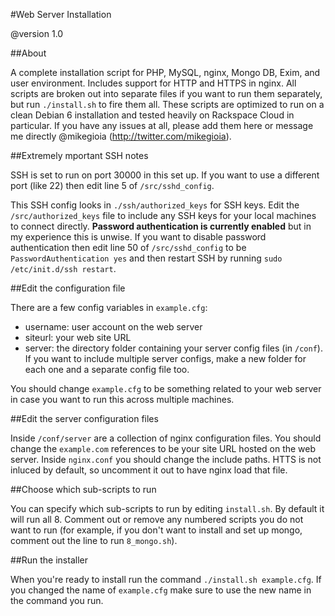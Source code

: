 #Web Server Installation

@version 1.0
 
##About

A complete installation script for PHP, MySQL, nginx, Mongo DB, Exim, and
user environment. Includes support for HTTP and HTTPS in nginx. All scripts
are broken out into separate files if you want to run them separately, but
run `./install.sh` to fire them all. These scripts are optimized to run on
a clean Debian 6 installation and tested heavily on Rackspace Cloud in
particular. If you have any issues at all, please add them here or message
me directly @mikegioia (http://twitter.com/mikegioia).

##Extremely mportant SSH notes

SSH is set to run on port 30000 in this set up. If you want to use a different
port (like 22) then edit line 5 of `/src/sshd_config`. 

This SSH config looks in `./ssh/authorized_keys` for SSH keys. Edit the
`/src/authorized_keys` file to include any SSH keys for your local machines
to connect directly. **Password authentication is currently enabled** but in
my experience this is unwise. If you want to disable password authentication
then edit line 50 of `/src/sshd_config` to be `PasswordAuthentication yes`
and then restart SSH by running `sudo /etc/init.d/ssh restart`.

##Edit the configuration file

There are a few config variables in `example.cfg`:

* username: user account on the web server
* siteurl: your web site URL
* server: the directory folder containing your server config files (in `/conf`).
          If you want to include multiple server configs, make a new folder for
          each one and a separate config file too.

You should change `example.cfg` to be something related to your web server
in case you want to run this across multiple machines.

##Edit the server configuration files

Inside `/conf/server` are a collection of nginx configuration files. You should
change the `example.com` references to be your site URL hosted on the web
server. Inside `nginx.conf` you should change the include paths. HTTS is not
inluced by default, so uncomment it out to have nginx load that file.

##Choose which sub-scripts to run

You can specify which sub-scripts to run by editing `install.sh`. By default it
will run all 8. Comment out or remove any numbered scripts you do not want to
run (for example, if you don't want to install and set up mongo, comment out the
line to run `8_mongo.sh`).

##Run the installer

When you're ready to install run the command `./install.sh example.cfg`. If you
changed the name of `example.cfg` make sure to use the new name in the command 
you run.